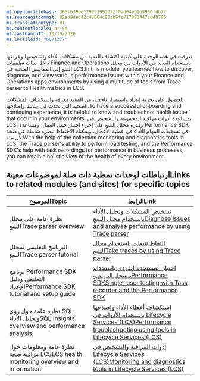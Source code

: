 ```yaml
---
ms.openlocfilehash: 365f639ee1292919920f2f0ad64e91e9930fdb72
ms.sourcegitcommit: 82ed9ded42c47064c90ab6fe717893447cd48796
ms.translationtype: HT
ms.contentlocale: ar-SA
ms.lasthandoff: 10/19/2020
ms.locfileid: "6071277"
---
```

<span data-ttu-id="ad10a-101">تعرفت في هذه الوحدة على كيفية اكتشاف العديد من مشكلات الأداء وتشخيصها وعرضها داخل بيئات تطبيقات Finance and Operations باستخدام العديد من الأدوات من محلل التتبع إلى المقاييس الصحية في LCS.</span><span class="sxs-lookup"><span data-stu-id="ad10a-101">In this module, you learned how to discover, diagnose, and view various performance issues within your Finance and Operations apps environments by using a multitude of tools from Trace parser to Health metrics in LCS.</span></span>

<span data-ttu-id="ad10a-102">للحصول على تجربة إعداد واستمرار ناجحة، من المفيد معرفة واستكشاف المشكلات الصحية التي تحدث في بيئاتك وإصلاحها.</span><span class="sxs-lookup"><span data-stu-id="ad10a-102">To have a successful onboarding and continuing experience, it is helpful to know and troubleshoot health issues that occur in your environments.</span></span> <span data-ttu-id="ad10a-103">بمساعدة أدوات مراقبة المجموعة والتشخيص في LCS، وقدرة محلل التتبع على إجراء اختبار حمل العمل، ومساعدة Performance SDK في تسجيلات المهام للأداء في عملية الأعمال، ويمكنك الاحتفاظ بنظرة شاملة عن صحة كل بيئة.</span><span class="sxs-lookup"><span data-stu-id="ad10a-103">With the help of the collection monitoring and diagnostics tools in LCS, the Trace parser's ability to perform load testing, and the Performance SDK's help with task recordings for performance in business processes, you can retain a holistic view of the health of every environment.</span></span>

## <a name="links-to-related-modules-and-sites-for-specific-topics"></a><span data-ttu-id="ad10a-104">ارتباطات لوحدات نمطية ذات صلة لموضوعات معينة</span><span class="sxs-lookup"><span data-stu-id="ad10a-104">Links to related modules (and sites) for specific topics</span></span>


| <span data-ttu-id="ad10a-105">الموضوع</span><span class="sxs-lookup"><span data-stu-id="ad10a-105">Topic</span></span> | <span data-ttu-id="ad10a-106">الرابط</span><span class="sxs-lookup"><span data-stu-id="ad10a-106">Link</span></span> |
 | ------------- | ------------- |
 | <span data-ttu-id="ad10a-107">نظرة عامة على محلل التتبع</span><span class="sxs-lookup"><span data-stu-id="ad10a-107">Trace parser overview</span></span>| [<span data-ttu-id="ad10a-108">تشخيص المشكلات وتحليل الأداء باستخدام محلل التتبع</span><span class="sxs-lookup"><span data-stu-id="ad10a-108">Diagnose issues and analyze performance by using Trace parser</span></span>](https://docs.microsoft.com/dynamics365/fin-ops-core/dev-itpro/perf-test/trace-parser)|
 | <span data-ttu-id="ad10a-109">البرنامج التعليمي لمحلل التتبع</span><span class="sxs-lookup"><span data-stu-id="ad10a-109">Trace parser tutorial</span></span>| [<span data-ttu-id="ad10a-110">التقاط تتبعات باستخدام محلل التتبع</span><span class="sxs-lookup"><span data-stu-id="ad10a-110">Take traces by using Trace parser</span></span>](https://docs.microsoft.com/dynamics365/fin-ops-core/dev-itpro/perf-test/trace-trace-tutorial)|
| <span data-ttu-id="ad10a-111">برنامج Performance SDK التعليمي ودليل الإعداد</span><span class="sxs-lookup"><span data-stu-id="ad10a-111">Performance SDK tutorial and setup guide</span></span>| [<span data-ttu-id="ad10a-112">اختبار المستخدم الفردي باستخدام مسجل المهام وPerformance SDK</span><span class="sxs-lookup"><span data-stu-id="ad10a-112">Single-user testing with Task recorder and the Performance SDK</span></span>](https://docs.microsoft.com/dynamics365/fin-ops-core/dev-itpro/perf-test/single-user-test-perf-sdk)|
 | <span data-ttu-id="ad10a-113">نظرة عامة حول رؤى SQL وتحليل الأداء</span><span class="sxs-lookup"><span data-stu-id="ad10a-113">SQL Insights overview and performance analysis</span></span> | [<span data-ttu-id="ad10a-114">استكشاف أخطاء الأداء وإصلاحها باستخدام الأدوات في Lifecycle Services (LCS)</span><span class="sxs-lookup"><span data-stu-id="ad10a-114">Performance troubleshooting using tools in Lifecycle Services (LCS)</span></span>](https://docs.microsoft.com/dynamics365/fin-ops-core/dev-itpro/lifecycle-services/performancetroubleshooting)|
| <span data-ttu-id="ad10a-115">نظرة عامة ومعلومات حول مراقبة صحة LCS</span><span class="sxs-lookup"><span data-stu-id="ad10a-115">LCS health monitoring overview and information</span></span>| [<span data-ttu-id="ad10a-116">أدوات المراقبة والتشخيص في Lifecycle Services (LCS)</span><span class="sxs-lookup"><span data-stu-id="ad10a-116">Monitoring and diagnostics tools in Lifecycle Services (LCS)</span></span>](https://docs.microsoft.com/dynamics365/fin-ops-core/dev-itpro/lifecycle-services/monitoring-diagnostics)|

